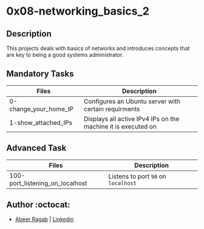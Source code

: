 # 0x08-networking_basics_2

## Description

This projects deals with basics of networks and introduces concepts that are key to being a good systems administrator.

## Mandatory Tasks

| Files | Description |
| ----- | ----------- |
| 0-change_your_home_IP | Configures an Ubuntu server with certain requirments |
| 1-show_attached_IPs | Displays all active IPv4 IPs on the machine it is executed on |

## Advanced Task

| Files | Description |
| ----- | ----------- |
|100-port_listening_on_localhost | Listens to port `98` on `localhost` |

## Author :octocat:

- [Abeer Ragab](https://github.com/Abeer-M-Ali) | [Linkedin](https://www.linkedin.com/in/abeer-ragab-b25872260/)